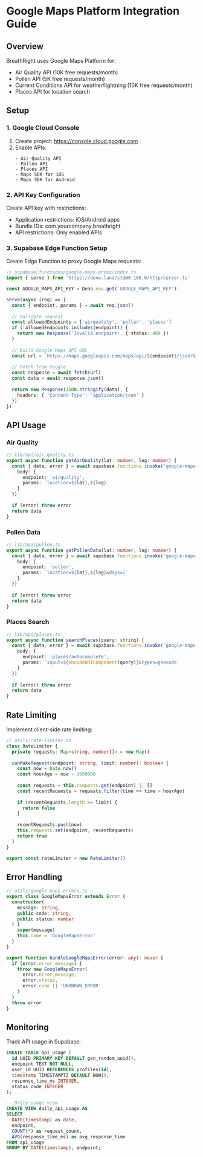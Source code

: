 # Google Maps Platform Integration Guide

## Overview

BreathRight uses Google Maps Platform for:
- Air Quality API (10K free requests/month)
- Pollen API (5K free requests/month) 
- Current Conditions API for weather/lightning (10K free requests/month)
- Places API for location search

## Setup

### 1. Google Cloud Console

1. Create project: https://console.cloud.google.com
2. Enable APIs:
   ```
   - Air Quality API
   - Pollen API  
   - Places API
   - Maps SDK for iOS
   - Maps SDK for Android
   ```

### 2. API Key Configuration

Create API key with restrictions:
- Application restrictions: iOS/Android apps
- Bundle IDs: com.yourcompany.breathright
- API restrictions: Only enabled APIs

### 3. Supabase Edge Function Setup

Create Edge Function to proxy Google Maps requests:

```typescript
// supabase/functions/google-maps-proxy/index.ts
import { serve } from 'https://deno.land/std@0.168.0/http/server.ts'

const GOOGLE_MAPS_API_KEY = Deno.env.get('GOOGLE_MAPS_API_KEY')!

serve(async (req) => {
  const { endpoint, params } = await req.json()
  
  // Validate request
  const allowedEndpoints = ['airquality', 'pollen', 'places']
  if (!allowedEndpoints.includes(endpoint)) {
    return new Response('Invalid endpoint', { status: 400 })
  }
  
  // Build Google Maps API URL
  const url = `https://maps.googleapis.com/maps/api/${endpoint}/json?${params}&key=${GOOGLE_MAPS_API_KEY}`
  
  // Fetch from Google
  const response = await fetch(url)
  const data = await response.json()
  
  return new Response(JSON.stringify(data), {
    headers: { 'Content-Type': 'application/json' }
  })
})
```

## API Usage

### Air Quality

```typescript
// lib/api/air-quality.ts
export async function getAirQuality(lat: number, lng: number) {
  const { data, error } = await supabase.functions.invoke('google-maps-proxy', {
    body: {
      endpoint: 'airquality',
      params: `location=${lat},${lng}`
    }
  })
  
  if (error) throw error
  return data
}
```

### Pollen Data

```typescript
// lib/api/pollen.ts
export async function getPollenData(lat: number, lng: number) {
  const { data, error } = await supabase.functions.invoke('google-maps-proxy', {
    body: {
      endpoint: 'pollen',
      params: `location=${lat},${lng}&days=1`
    }
  })
  
  if (error) throw error
  return data
}
```

### Places Search

```typescript
// lib/api/places.ts
export async function searchPlaces(query: string) {
  const { data, error } = await supabase.functions.invoke('google-maps-proxy', {
    body: {
      endpoint: 'places/autocomplete',
      params: `input=${encodeURIComponent(query)}&types=geocode`
    }
  })
  
  if (error) throw error
  return data
}
```

## Rate Limiting

Implement client-side rate limiting:

```typescript
// utils/rate-limiter.ts
class RateLimiter {
  private requests: Map<string, number[]> = new Map()
  
  canMakeRequest(endpoint: string, limit: number): boolean {
    const now = Date.now()
    const hourAgo = now - 3600000
    
    const requests = this.requests.get(endpoint) || []
    const recentRequests = requests.filter(time => time > hourAgo)
    
    if (recentRequests.length >= limit) {
      return false
    }
    
    recentRequests.push(now)
    this.requests.set(endpoint, recentRequests)
    return true
  }
}

export const rateLimiter = new RateLimiter()
```

## Error Handling

```typescript
// utils/google-maps-errors.ts
export class GoogleMapsError extends Error {
  constructor(
    message: string,
    public code: string,
    public status: number
  ) {
    super(message)
    this.name = 'GoogleMapsError'
  }
}

export function handleGoogleMapsError(error: any): never {
  if (error.error_message) {
    throw new GoogleMapsError(
      error.error_message,
      error.status,
      error.code || 'UNKNOWN_ERROR'
    )
  }
  throw error
}
```

## Monitoring

Track API usage in Supabase:

```sql
CREATE TABLE api_usage (
  id UUID PRIMARY KEY DEFAULT gen_random_uuid(),
  endpoint TEXT NOT NULL,
  user_id UUID REFERENCES profiles(id),
  timestamp TIMESTAMPTZ DEFAULT NOW(),
  response_time_ms INTEGER,
  status_code INTEGER
);

-- Daily usage view
CREATE VIEW daily_api_usage AS
SELECT 
  DATE(timestamp) as date,
  endpoint,
  COUNT(*) as request_count,
  AVG(response_time_ms) as avg_response_time
FROM api_usage
GROUP BY DATE(timestamp), endpoint;
```